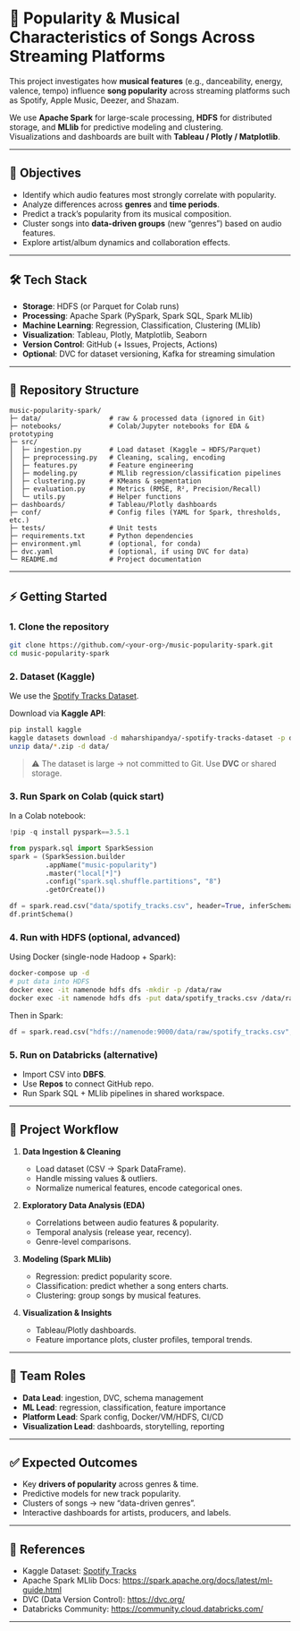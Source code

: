 # 🎵 Popularity & Musical Characteristics of Songs Across Streaming Platforms 

This project investigates how **musical features** (e.g., danceability, energy, valence, tempo) influence **song popularity** across streaming platforms such as Spotify, Apple Music, Deezer, and Shazam.  

We use **Apache Spark** for large-scale processing, **HDFS** for distributed storage, and **MLlib** for predictive modeling and clustering.  
Visualizations and dashboards are built with **Tableau / Plotly / Matplotlib**.  

---

## 📌 Objectives
- Identify which audio features most strongly correlate with popularity.
- Analyze differences across **genres** and **time periods**.
- Predict a track’s popularity from its musical composition.
- Cluster songs into **data-driven groups** (new “genres”) based on audio features.
- Explore artist/album dynamics and collaboration effects.

---

## 🛠️ Tech Stack
- **Storage**: HDFS (or Parquet for Colab runs)  
- **Processing**: Apache Spark (PySpark, Spark SQL, Spark MLlib)  
- **Machine Learning**: Regression, Classification, Clustering (MLlib)  
- **Visualization**: Tableau, Plotly, Matplotlib, Seaborn  
- **Version Control**: GitHub (+ Issues, Projects, Actions)  
- **Optional**: DVC for dataset versioning, Kafka for streaming simulation  

---

## 📂 Repository Structure
```
music-popularity-spark/
├─ data/                 # raw & processed data (ignored in Git)
├─ notebooks/            # Colab/Jupyter notebooks for EDA & prototyping
├─ src/
│  ├─ ingestion.py       # Load dataset (Kaggle → HDFS/Parquet)
│  ├─ preprocessing.py   # Cleaning, scaling, encoding
│  ├─ features.py        # Feature engineering
│  ├─ modeling.py        # MLlib regression/classification pipelines
│  ├─ clustering.py      # KMeans & segmentation
│  ├─ evaluation.py      # Metrics (RMSE, R², Precision/Recall)
│  └─ utils.py           # Helper functions
├─ dashboards/           # Tableau/Plotly dashboards
├─ conf/                 # Config files (YAML for Spark, thresholds, etc.)
├─ tests/                # Unit tests
├─ requirements.txt      # Python dependencies
├─ environment.yml       # (optional, for conda)
├─ dvc.yaml              # (optional, if using DVC for data)
└─ README.md             # Project documentation
```

---

## ⚡ Getting Started

### 1. Clone the repository
```bash
git clone https://github.com/<your-org>/music-popularity-spark.git
cd music-popularity-spark
```

### 2. Dataset (Kaggle)
We use the [Spotify Tracks Dataset](https://www.kaggle.com/datasets/maharshipandya/-spotify-tracks-dataset).  

Download via **Kaggle API**:
```bash
pip install kaggle
kaggle datasets download -d maharshipandya/-spotify-tracks-dataset -p data/
unzip data/*.zip -d data/
```

> ⚠️ The dataset is large → not committed to Git. Use **DVC** or shared storage.

### 3. Run Spark on Colab (quick start)
In a Colab notebook:
```python
!pip -q install pyspark==3.5.1

from pyspark.sql import SparkSession
spark = (SparkSession.builder
         .appName("music-popularity")
         .master("local[*]")
         .config("spark.sql.shuffle.partitions", "8")
         .getOrCreate())

df = spark.read.csv("data/spotify_tracks.csv", header=True, inferSchema=True)
df.printSchema()
```

### 4. Run with HDFS (optional, advanced)
Using Docker (single-node Hadoop + Spark):
```bash
docker-compose up -d
# put data into HDFS
docker exec -it namenode hdfs dfs -mkdir -p /data/raw
docker exec -it namenode hdfs dfs -put data/spotify_tracks.csv /data/raw/
```
Then in Spark:
```python
df = spark.read.csv("hdfs://namenode:9000/data/raw/spotify_tracks.csv", header=True, inferSchema=True)
```

### 5. Run on Databricks (alternative)
- Import CSV into **DBFS**.  
- Use **Repos** to connect GitHub repo.  
- Run Spark SQL + MLlib pipelines in shared workspace.  

---

## 🚀 Project Workflow
1. **Data Ingestion & Cleaning**  
   - Load dataset (CSV → Spark DataFrame).  
   - Handle missing values & outliers.  
   - Normalize numerical features, encode categorical ones.  

2. **Exploratory Data Analysis (EDA)**  
   - Correlations between audio features & popularity.  
   - Temporal analysis (release year, recency).  
   - Genre-level comparisons.  

3. **Modeling (Spark MLlib)**  
   - Regression: predict popularity score.  
   - Classification: predict whether a song enters charts.  
   - Clustering: group songs by musical features.  

4. **Visualization & Insights**  
   - Tableau/Plotly dashboards.  
   - Feature importance plots, cluster profiles, temporal trends.  

---

## 👥 Team Roles
- **Data Lead**: ingestion, DVC, schema management  
- **ML Lead**: regression, classification, feature importance  
- **Platform Lead**: Spark config, Docker/VM/HDFS, CI/CD  
- **Visualization Lead**: dashboards, storytelling, reporting  

---

## ✅ Expected Outcomes
- Key **drivers of popularity** across genres & time.  
- Predictive models for new track popularity.  
- Clusters of songs → new “data-driven genres”.  
- Interactive dashboards for artists, producers, and labels.  

---

## 📌 References
- Kaggle Dataset: [Spotify Tracks](https://www.kaggle.com/datasets/maharshipandya/-spotify-tracks-dataset)  
- Apache Spark MLlib Docs: https://spark.apache.org/docs/latest/ml-guide.html  
- DVC (Data Version Control): https://dvc.org/  
- Databricks Community: https://community.cloud.databricks.com/  

---
